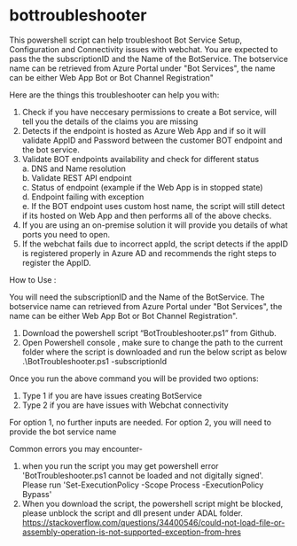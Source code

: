 # bottroubleshooter
This powershell script can help troubleshoot Bot Service Setup, Configuration and Connectivity issues with webchat.
You are expected to pass the the subscriptionID and the Name of the BotService. The botservice name can be retrieved from Azure Portal under "Bot Services", the name can be either Web App Bot or Bot Channel Registration"

Here are the things this troubleshooter can help you with:
1. Check if you have neccesary permissions to create a Bot service, will tell you the details of the claims you are missing
2. Detects if the endpoint is hosted as Azure Web App and if so it will validate AppID and Password between the customer BOT endpoint and the bot service.
3.	Validate BOT endpoints availability and check for different status
 <br> a.	DNS and Name resolution
  <br>b.	Validate REST API endpoint
  <br>c.	Status of endpoint (example if the Web App is in stopped state)
  <br>d.	Endpoint failing with exception
  <br>e.	If the BOT endpoint uses custom host name, the script will still detect if its hosted on Web App and then performs all of the above checks.
4. If you are using an on-premise solution it will provide you details of what ports you need to open.
5. If the webchat fails due to incorrect appId, the script detects if the appID is registered properly in Azure AD and recommends the right steps to register the AppID.

How to Use :

You will need the subscriptionID and the Name of the BotService. The botservice name can retrieved from Azure Portal under "Bot Services", the name can be either Web App Bot or Bot Channel Registration".

1.	Download the powershell script “BotTroubleshooter.ps1” from Github.
2.	Open Powershell console , make sure to change the path to the current folder where the script is downloaded and run the below script as below
           .\BotTroubleshooter.ps1 -subscriptionId <Subscription-ID>

Once you run the above command you will be provided two options:
1. Type 1 if you are have issues creating BotService
2. Type 2 if you are have issues with Webchat connectivity

For option 1, no further inputs are needed.
For option 2, you will need to provide the bot service name

Common errors you may encounter-
1. when you run the script you may get powershell error 'BotTroubleshooter.ps1 cannot be loaded and not digitally signed'. Please run 'Set-ExecutionPolicy -Scope Process -ExecutionPolicy Bypass'
2. When you download the script, the powershell script might be blocked, please unblock the script and dll present under ADAL folder. https://stackoverflow.com/questions/34400546/could-not-load-file-or-assembly-operation-is-not-supported-exception-from-hres
